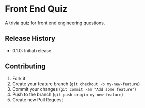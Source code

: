 Front End Quiz
=============
A trivia quiz for front end engineering questions.
 
## Release History
* 0.1.0: Initial release.
 
## Contributing
1. Fork it
2. Create your feature branch (`git checkout -b my-new-feature`)
3. Commit your changes (`git commit -am "Add some feature"`)
4. Push to the branch (`git push origin my-new-feature`)
5. Create new Pull Request